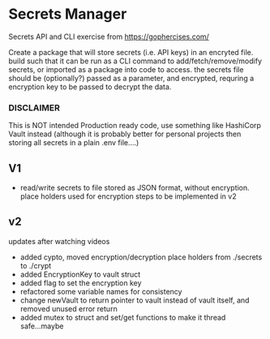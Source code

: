 # Secrets Manager
Secrets API and CLI exercise from https://gophercises.com/

Create a package that will store secrets (i.e. API keys) in an encryted file.  build such that it can be run as a CLI command to add/fetch/remove/modify secrets, or imported as a package into code to access.  the secrets file should be (optionally?) passed as a parameter, and encrypted, requring a encryption key to be passed to decrypt the data.


### DISCLAIMER
This is NOT intended Production ready code, use something like HashiCorp Vault instead (although it is probably better for personal projects then storing all secrets in a plain .env file....)


## V1
- read/write secrets to file stored as JSON format, without encryption.  place holders used for encryption steps to be implemented in v2

## v2 
updates after watching videos
- added cypto, moved encryption/decryption place holders from ./secrets to ./crypt
- added EncryptionKey to vault struct
- added flag to set the encryption key
- refactored some variable names for consistency
- change newVault to return pointer to vault instead of vault itself, and removed unused error return
- added mutex to struct and set/get functions to make it thread safe...maybe